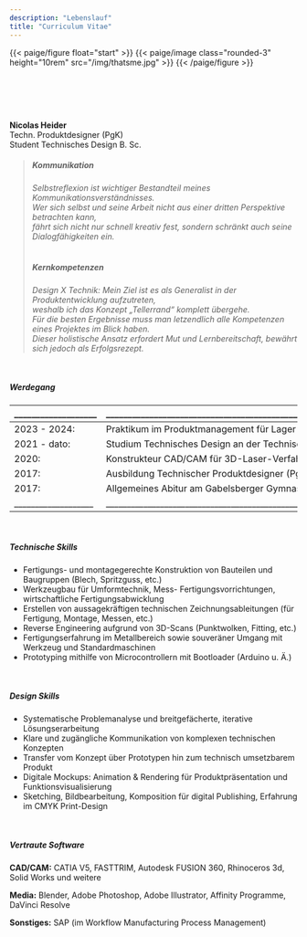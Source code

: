 ```yaml
---
description: "Lebenslauf"
title: "Curriculum Vitae"
---
```


<p>


{{< paige/figure float="start" >}}
{{< paige/image class="rounded-3" height="10rem" src="/img/thatsme.jpg" >}}
{{< /paige/figure >}}

<br>
</p>
<br>
<br>

**Nicolas Heider** <br>
Techn. Produktdesigner (PgK) <br>
Student Technisches Design B. Sc. <br>

>
> ##### Kommunikation	
>*Selbstreflexion ist wichtiger Bestandteil meines Kommunikationsverständnisses. <br> Wer sich selbst und seine Arbeit nicht aus einer dritten Perspektive betrachten kann, <br> fährt sich nicht nur schnell kreativ fest, sondern schränkt auch seine Dialogfähigkeiten ein.*
><br>
><br>
> ##### Kernkompetenzen	
> *Design X Technik: Mein Ziel ist es als Generalist in der Produktentwicklung aufzutreten, <br> weshalb ich das Konzept „Tellerrand“ komplett übergehe. <br> Für die besten Ergebnisse muss man letzendlich alle Kompetenzen eines Projektes im Blick haben.*
><br>*Dieser holistische Ansatz erfordert Mut und Lernbereitschaft, bewährt sich jedoch als Erfolgsrezept.*

<br>
</p>

##### **Werdegang**


|___________________|_______________________________________________________________________________________________________________|
|-------------------|---------------------------------------------------------------------------------------------------------------|
|2023 - 2024:       | Praktikum im Produktmanagement für Lager und System & Mobile Robots (AGV/AMR), Fa. Jungheinrich               |
|2021 - dato:       | Studium Technisches Design an der Technischen Hochschule Ingolstadt                                           |
|2020:              | Konstrukteur CAD/CAM für 3D-Laser-Verfahren, Stanz-und Umformwerkzeug, Messvorrichtungen                      |
|2017:              | Ausbildung Technischer Produktdesigner (PgK) in Karosserie-und Fahrzeugbau-Branche                            |
|2017:              | Allgemeines Abitur am Gabelsberger Gymnasium Mainburg                                                         |
|___________________|_______________________________________________________________________________________________________________|

</p>
<br>
</p>

##### **Technische Skills**

* Fertigungs- und montagegerechte Konstruktion von Bauteilen und Baugruppen (Blech, Spritzguss, etc.)
* Werkzeugbau für Umformtechnik, Mess- Fertigungsvorrichtungen, wirtschaftliche Fertigungsabwicklung
* Erstellen von aussagekräftigen technischen Zeichnungsableitungen (für Fertigung, Montage, Messen, etc.)
* Reverse Engineering aufgrund von 3D-Scans (Punktwolken, Fitting, etc.)
* Fertigungserfahrung im Metallbereich sowie souveräner Umgang mit Werkzeug und Standardmaschinen
* Prototyping mithilfe von Microcontrollern mit Bootloader (Arduino u. Ä.)

<br>
</p>


##### **Design Skills**

* Systematische Problemanalyse und breitgefächerte, iterative Lösungserarbeitung
* Klare und zugängliche Kommunikation von komplexen technischen Konzepten
* Transfer vom Konzept über Prototypen hin zum technisch umsetzbarem Produkt
* Digitale Mockups: Animation & Rendering für Produktpräsentation und Funktionsvisualisierung
* Sketching, Bildbearbeitung, Komposition für digital Publishing, Erfahrung im CMYK Print-Design

<br>
</p>

##### **Vertraute Software**
**CAD/CAM:** CATIA V5, FASTTRIM, Autodesk FUSION 360, Rhinoceros 3d, Solid Works und weitere

**Media:** Blender, Adobe Photoshop, Adobe Illustrator, Affinity Programme, DaVinci Resolve

**Sonstiges:**  SAP (im Workflow Manufacturing Process Management)

<br>
</p>
